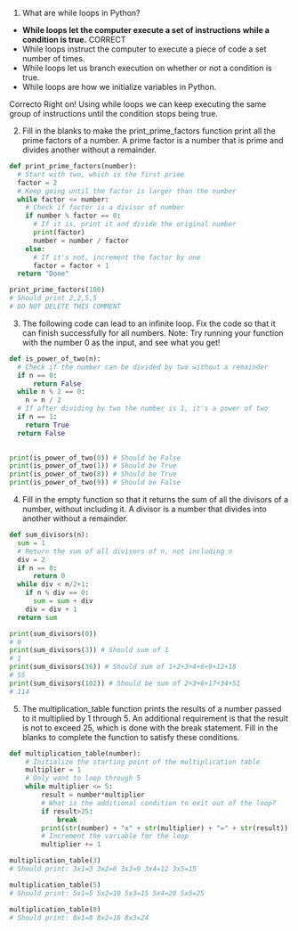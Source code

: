 1. What are while loops in Python?
- **While loops let the computer execute a set of instructions while a condition is true.** CORRECT
- While loops instruct the computer to execute a piece of code a set number of times.
- While loops let us branch execution on whether or not a condition is true.
- While loops are how we initialize variables in Python.

Correcto
Right on! Using while loops we can keep executing the same group of instructions until the condition stops being true.

2. Fill in the blanks to make the print_prime_factors function print all the prime factors of a number. A prime factor is a number that is prime and divides another without a remainder.
````Python
def print_prime_factors(number):
  # Start with two, which is the first prime
  factor = 2
  # Keep going until the factor is larger than the number
  while factor <= number:
    # Check if factor is a divisor of number
    if number % factor == 0:
      # If it is, print it and divide the original number
      print(factor)
      number = number / factor
    else:
      # If it's not, increment the factor by one
      factor = factor + 1
  return "Done"

print_prime_factors(100)
# Should print 2,2,5,5
# DO NOT DELETE THIS COMMENT
````


3. The following code can lead to an infinite loop. Fix the code so that it can finish successfully for all numbers.
Note: Try running your function with the number 0 as the input, and see what you get!
````Python
def is_power_of_two(n):
  # Check if the number can be divided by two without a remainder
  if n == 0:
      return False
  while n % 2 == 0:
    n = n / 2
  # If after dividing by two the number is 1, it's a power of two
  if n == 1:
    return True
  return False
  

print(is_power_of_two(0)) # Should be False
print(is_power_of_two(1)) # Should be True
print(is_power_of_two(8)) # Should be True
print(is_power_of_two(9)) # Should be False
````

4. Fill in the empty function so that it returns the sum of all the divisors of a number, without including it. A divisor is a number that divides into another without a remainder.
````Python
def sum_divisors(n):
  sum = 1
  # Return the sum of all divisors of n, not including n
  div = 2
  if n == 0:
      return 0
  while div < n/2+1:
    if n % div == 0:
      sum = sum + div
    div = div + 1  
  return sum

print(sum_divisors(0))
# 0
print(sum_divisors(3)) # Should sum of 1
# 1
print(sum_divisors(36)) # Should sum of 1+2+3+4+6+9+12+18
# 55
print(sum_divisors(102)) # Should be sum of 2+3+6+17+34+51
# 114
````

5. The multiplication_table function prints the results of a number passed to it multiplied by 1 through 5. An additional requirement is that the result is not to exceed 25, which is done with the break statement. Fill in the blanks to complete the function to satisfy these conditions.
````Python
def multiplication_table(number):
	# Initialize the starting point of the multiplication table
	multiplier = 1
	# Only want to loop through 5
	while multiplier <= 5:
		result = number*multiplier
		# What is the additional condition to exit out of the loop?
		if result>25:
			break
		print(str(number) + "x" + str(multiplier) + "=" + str(result))
		# Increment the variable for the loop
		multiplier += 1

multiplication_table(3) 
# Should print: 3x1=3 3x2=6 3x3=9 3x4=12 3x5=15

multiplication_table(5) 
# Should print: 5x1=5 5x2=10 5x3=15 5x4=20 5x5=25

multiplication_table(8)	
# Should print: 8x1=8 8x2=16 8x3=24
````
